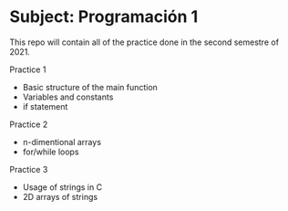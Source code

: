 # Subject: Programación 1
This repo will contain all of the practice done in the second semestre of 2021.

Practice 1
- Basic structure of the main function
- Variables and constants
- if statement

Practice 2
- n-dimentional arrays
- for/while loops

Practice 3
- Usage of strings in C
- 2D arrays of strings

